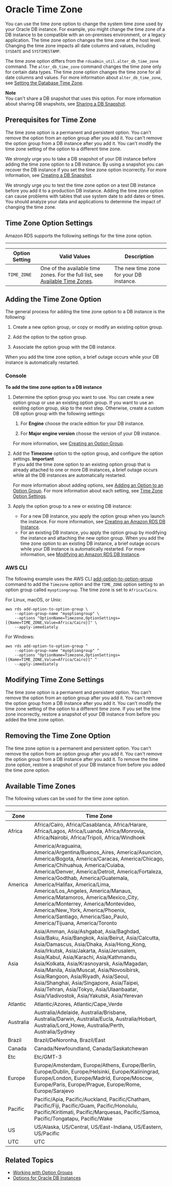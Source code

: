 # Oracle Time Zone<a name="Appendix.Oracle.Options.Timezone"></a>

You can use the time zone option to change the system time zone used by your Oracle DB instance\. For example, you might change the time zone of a DB instance to be compatible with an on\-premises environment, or a legacy application\. The time zone option changes the time zone at the host level\. Changing the time zone impacts all date columns and values, including `SYSDATE` and `SYSTIMESTAMP`\. 

The time zone option differs from the `rdsadmin_util.alter_db_time_zone` command\. The `alter_db_time_zone` command changes the time zone only for certain data types\. The time zone option changes the time zone for all date columns and values\. For more information about `alter_db_time_zone`, see [Setting the Database Time Zone](Appendix.Oracle.CommonDBATasks.Database.md#Appendix.Oracle.CommonDBATasks.TimeZoneSupport)\. 

**Note**  
You can't share a DB snapshot that uses this option\. For more information about sharing DB snapshots, see [Sharing a DB Snapshot](USER_ShareSnapshot.md)\.

## Prerequisites for Time Zone<a name="Appendix.Oracle.Options.Timezone.PreReqs"></a>

The time zone option is a permanent and persistent option\. You can't remove the option from an option group after you add it\. You can't remove the option group from a DB instance after you add it\. You can't modify the time zone setting of the option to a different time zone\. 

We strongly urge you to take a DB snapshot of your DB instance before adding the time zone option to a DB instance\. By using a snapshot you can recover the DB instance if you set the time zone option incorrectly\. For more information, see [Creating a DB Snapshot](USER_CreateSnapshot.md)\. 

We strongly urge you to test the time zone option on a test DB instance before you add it to a production DB instance\. Adding the time zone option can cause problems with tables that use system date to add dates or times\. You should analyze your data and applications to determine the impact of changing the time zone\. 

## Time Zone Option Settings<a name="Appendix.Oracle.Options.Timezone.Options"></a>

Amazon RDS supports the following settings for the time zone option\. 


****  

| Option Setting | Valid Values | Description | 
| --- | --- | --- | 
| `TIME_ZONE` |  One of the available time zones\. For the full list, see [Available Time Zones](#Appendix.Oracle.Options.Timezone.Zones)\.   |  The new time zone for your DB instance\.   | 

## Adding the Time Zone Option<a name="Appendix.Oracle.Options.Timezone.Add"></a>

The general process for adding the time zone option to a DB instance is the following: 

1. Create a new option group, or copy or modify an existing option group\.

1. Add the option to the option group\.

1. Associate the option group with the DB instance\.

When you add the time zone option, a brief outage occurs while your DB instance is automatically restarted\. 

### Console<a name="Appendix.Oracle.Options.Timezone.Console"></a>

**To add the time zone option to a DB instance**

1. Determine the option group you want to use\. You can create a new option group or use an existing option group\. If you want to use an existing option group, skip to the next step\. Otherwise, create a custom DB option group with the following settings: 

   1. For **Engine** choose the oracle edition for your DB instance\. 

   1. For **Major engine version** choose the version of your DB instance\. 

   For more information, see [Creating an Option Group](USER_WorkingWithOptionGroups.md#USER_WorkingWithOptionGroups.Create)\. 

1. Add the **Timezone** option to the option group, and configure the option settings\. 
**Important**  
If you add the time zone option to an existing option group that is already attached to one or more DB instances, a brief outage occurs while all the DB instances are automatically restarted\. 

   For more information about adding options, see [Adding an Option to an Option Group](USER_WorkingWithOptionGroups.md#USER_WorkingWithOptionGroups.AddOption)\. For more information about each setting, see [Time Zone Option Settings](#Appendix.Oracle.Options.Timezone.Options)\. 

1. Apply the option group to a new or existing DB instance: 
   + For a new DB instance, you apply the option group when you launch the instance\. For more information, see [Creating an Amazon RDS DB Instance](USER_CreateDBInstance.md)\. 
   + For an existing DB instance, you apply the option group by modifying the instance and attaching the new option group\. When you add the time zone option to an existing DB instance, a brief outage occurs while your DB instance is automatically restarted\. For more information, see [Modifying an Amazon RDS DB Instance](Overview.DBInstance.Modifying.md)\. 

### AWS CLI<a name="Appendix.Oracle.Options.Timezone.CLI"></a>

The following example uses the AWS CLI [add\-option\-to\-option\-group](https://docs.aws.amazon.com/cli/latest/reference/rds/add-option-to-option-group.html) command to add the `Timezone` option and the `TIME_ZONE` option setting to an option group called `myoptiongroup`\. The time zone is set to `Africa/Cairo`\. 

For Linux, macOS, or Unix:

```
aws rds add-option-to-option-group \
    --option-group-name "myoptiongroup" \
    --options "OptionName=Timezone,OptionSettings=[{Name=TIME_ZONE,Value=Africa/Cairo}]" \
    --apply-immediately
```

For Windows:

```
aws rds add-option-to-option-group ^
    --option-group-name "myoptiongroup" ^
    --options "OptionName=Timezone,OptionSettings=[{Name=TIME_ZONE,Value=Africa/Cairo}]" ^
    --apply-immediately
```

## Modifying Time Zone Settings<a name="Appendix.Oracle.Options.Timezone.ModifySettings"></a>

The time zone option is a permanent and persistent option\. You can't remove the option from an option group after you add it\. You can't remove the option group from a DB instance after you add it\. You can't modify the time zone setting of the option to a different time zone\. If you set the time zone incorrectly, restore a snapshot of your DB instance from before you added the time zone option\. 

## Removing the Time Zone Option<a name="Appendix.Oracle.Options.Timezone.Remove"></a>

The time zone option is a permanent and persistent option\. You can't remove the option from an option group after you add it\. You can't remove the option group from a DB instance after you add it\. To remove the time zone option, restore a snapshot of your DB instance from before you added the time zone option\. 

## Available Time Zones<a name="Appendix.Oracle.Options.Timezone.Zones"></a>

The following values can be used for the time zone option\. 


****  

| Zone | Time Zone | 
| --- | --- | 
|  Africa  |  Africa/Cairo, Africa/Casablanca, Africa/Harare, Africa/Lagos, Africa/Luanda, Africa/Monrovia, Africa/Nairobi, Africa/Tripoli, Africa/Windhoek   | 
|  America  |  America/Araguaina, America/Argentina/Buenos\_Aires, America/Asuncion, America/Bogota, America/Caracas, America/Chicago, America/Chihuahua, America/Cuiaba, America/Denver, America/Detroit, America/Fortaleza, America/Godthab, America/Guatemala, America/Halifax, America/Lima, America/Los\_Angeles, America/Manaus, America/Matamoros, America/Mexico\_City, America/Monterrey, America/Montevideo, America/New\_York, America/Phoenix, America/Santiago, America/Sao\_Paulo, America/Tijuana, America/Toronto   | 
|  Asia  |  Asia/Amman, Asia/Ashgabat, Asia/Baghdad, Asia/Baku, Asia/Bangkok, Asia/Beirut, Asia/Calcutta, Asia/Damascus, Asia/Dhaka, Asia/Hong\_Kong, Asia/Irkutsk, Asia/Jakarta, Asia/Jerusalem, Asia/Kabul, Asia/Karachi, Asia/Kathmandu, Asia/Kolkata, Asia/Krasnoyarsk, Asia/Magadan, Asia/Manila, Asia/Muscat, Asia/Novosibirsk, Asia/Rangoon, Asia/Riyadh, Asia/Seoul, Asia/Shanghai, Asia/Singapore, Asia/Taipei, Asia/Tehran, Asia/Tokyo, Asia/Ulaanbaatar, Asia/Vladivostok, Asia/Yakutsk, Asia/Yerevan   | 
|  Atlantic  |  Atlantic/Azores, Atlantic/Cape\_Verde   | 
|  Australia  |  Australia/Adelaide, Australia/Brisbane, Australia/Darwin, Australia/Eucla, Australia/Hobart, Australia/Lord\_Howe, Australia/Perth, Australia/Sydney   | 
|  Brazil  |  Brazil/DeNoronha, Brazil/East   | 
|  Canada  |  Canada/Newfoundland, Canada/Saskatchewan   | 
|  Etc  |  Etc/GMT\-3  | 
|  Europe  |  Europe/Amsterdam, Europe/Athens, Europe/Berlin, Europe/Dublin, Europe/Helsinki, Europe/Kaliningrad, Europe/London, Europe/Madrid, Europe/Moscow, Europe/Paris, Europe/Prague, Europe/Rome, Europe/Sarajevo   | 
|  Pacific  |  Pacific/Apia, Pacific/Auckland, Pacific/Chatham, Pacific/Fiji, Pacific/Guam, Pacific/Honolulu, Pacific/Kiritimati, Pacific/Marquesas, Pacific/Samoa, Pacific/Tongatapu, Pacific/Wake   | 
|  US  |  US/Alaska, US/Central, US/East\-Indiana, US/Eastern, US/Pacific   | 
|  UTC  |  UTC  | 

## Related Topics<a name="Appendix.Oracle.Options.Timezone.Related"></a>
+ [Working with Option Groups](USER_WorkingWithOptionGroups.md)
+ [Options for Oracle DB Instances](Appendix.Oracle.Options.md)